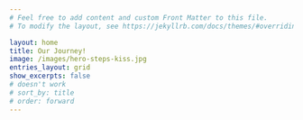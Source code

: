 ```yaml
---
# Feel free to add content and custom Front Matter to this file.
# To modify the layout, see https://jekyllrb.com/docs/themes/#overriding-theme-defaults

layout: home
title: Our Journey!
image: /images/hero-steps-kiss.jpg
entries_layout: grid
show_excerpts: false
# doesn't work
# sort_by: title
# order: forward
---
```

